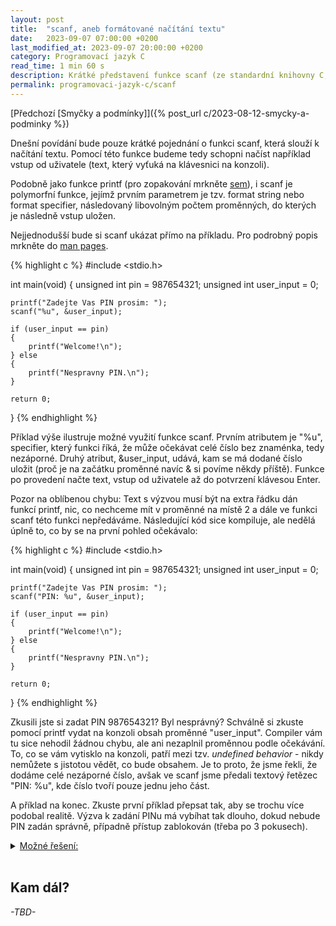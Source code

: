 ```yaml
---
layout: post
title:  "scanf, aneb formátované načítání textu"
date:   2023-09-07 07:00:00 +0200
last_modified_at: 2023-09-07 20:00:00 +0200
category: Programovací jazyk C
read_time: 1 min 60 s
description: Krátké představení funkce scanf (ze standardní knihovny C, stdio.h). Funkce scanf slouží k načítání formátovaného textu ze standardního vstupu programu, stdin.
permalink: programovaci-jazyk-c/scanf
---
```


[Předchozí [Smyčky a podmínky]]({% post_url c/2023-08-12-smycky-a-podminky %})

Dnešní povídání bude pouze krátké pojednání o funkci scanf, která slouží k načítání textu. Pomocí této funkce budeme tedy schopni načíst například vstup od uživatele (text, který vyťuká na klávesnici na konzoli).

Podobně jako funkce printf (pro zopakování mrkněte [sem](https://wild-karoline.github.io/programovaci-jazyk-c/prvni-program-datove-typy-a-printf#funkce-printf)), i scanf je polymorfní funkce, jejímž prvním parametrem je tzv. format string nebo format specifier, následovaný libovolným počtem proměnných, do kterých je následně vstup uložen.

Nejjednodušší bude si scanf ukázat přímo na příkladu. Pro podrobný popis mrkněte do [man pages](https://man7.org/linux/man-pages/man3/scanf.3.html).

{% highlight c %}
#include <stdio.h>

int main(void)
{
    unsigned int pin = 987654321;
    unsigned int user_input = 0;

    printf("Zadejte Vas PIN prosim: ");
    scanf("%u", &user_input);

    if (user_input == pin) 
    {
        printf("Welcome!\n");
    } else 
    {
        printf("Nespravny PIN.\n");
    }

    return 0;
} {% endhighlight %}

Příklad výše ilustruje možné využití funkce scanf. Prvním atributem je "%u", specifier, který funkci říká, že může očekávat celé číslo bez znaménka, tedy nezáporné. Druhý atribut, &user_input, udává, kam se má dodané číslo uložit (proč je na začátku proměnné navíc & si povíme někdy příště). Funkce po provedení načte text, vstup od uživatele až do potvrzení klávesou Enter.

Pozor na oblíbenou chybu: Text s výzvou musí být na extra řádku dán funkcí printf, nic, co nechceme mít v proměnné na místě 2 a dále ve funkci scanf této funkci nepředáváme. Následující kód sice kompiluje, ale nedělá úplně to, co by se na první pohled očekávalo:

{% highlight c %}
#include <stdio.h>

int main(void)
{
    unsigned int pin = 987654321;
    unsigned int user_input = 0;

    printf("Zadejte Vas PIN prosim: ");
    scanf("PIN: %u", &user_input);

    if (user_input == pin) 
    {
        printf("Welcome!\n");
    } else 
    {
        printf("Nespravny PIN.\n");
    }

    return 0;
} {% endhighlight %}

Zkusili jste si zadat PIN 987654321? Byl nesprávný? Schválně si zkuste pomocí printf vydat na konzoli obsah proměnné "user_input". Compiler vám tu sice nehodil žádnou chybu, ale ani nezaplnil proměnnou podle očekávání. To, co se vám vytisklo na konzoli, patří mezi tzv. *undefined behavior* - nikdy nemůžete s jistotou vědět, co bude obsahem. Je to proto, že jsme řekli, že dodáme celé nezáporné číslo, avšak ve scanf jsme předali textový řetězec "PIN: %u", kde číslo tvoří pouze jednu jeho část.

A příklad na konec. Zkuste první příklad přepsat tak, aby se trochu více podobal realitě. Výzva k zadání PINu má vybíhat tak dlouho, dokud nebude PIN zadán správně, případně přístup zablokován (třeba po 3 pokusech).

  <details>
    <summary><u>Možné řešení:</u></summary>
    <br />
{% highlight c %}
#include <stdio.h>

int main(void)
{
    unsigned int pin = 9999;
    unsigned int user_input = 0;

    int try = 0;

    do
    {
        printf("Zadejte Vas PIN prosim: ");
        scanf("%u", &user_input);

        if (user_input != pin) 
        {
            printf("Nespravny PIN.\n");
        } 
        try++;
    } while (pin != user_input && try < 3);

    if (try < 3) 
    {
        printf("Vitejte!\n");
    }
    else 
    {
        printf("Pristup zablokovan.\n");
    }
    
    return 0;
} {% endhighlight %}
<br /><br />
  </details>
<br />

## Kam dál?

*\-TBD\-*
